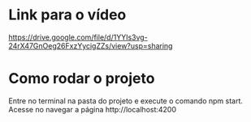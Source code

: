 # Link para o vídeo

https://drive.google.com/file/d/1YYIs3vg-24rX47GnOeg26FxzYycigZZs/view?usp=sharing

# Como rodar o projeto

Entre no terminal na pasta do projeto e execute o comando npm start. Acesse no navegar a página http://localhost:4200